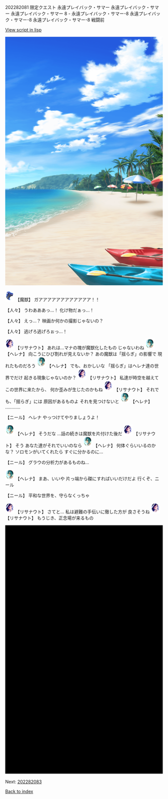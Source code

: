 202282081 限定クエスト 永遠プレイバック・サマー 永遠プレイバック・サマー 永遠プレイバック・サマー 8 - 永遠プレイバック・サマー-8 永遠プレイバック・サマー-8 永遠プレイバック・サマー-8 戦闘前

[View script in lisp](../scripts/202282081.txt)

![beach.png](../images/backgrounds/beach.png)

<img src="../images/units/900011.png" alt="900011.png" height="34"/>
【魔獣】
ガアアアアアアアアアアアア！！

【人々】
うわあああっ…！
化け物だぁっ…！

【人々】
えっ…？
映画か何かの撮影じゃないの？

【人々】
逃げろ逃げろぉっ…！

<img src="../images/units/6203011.png" alt="6203011.png" height="34"/>
【リサナウト】
あれは…マナの塊が魔獣化したもの
じゃないわね

<img src="../images/units/6302811.png" alt="6302811.png" height="34"/>
【ヘレナ】
向こうにひび割れが見えないか？
あの魔獣は「揺らぎ」の影響で
現れたものだろう

<img src="../images/units/6302811.png" alt="6302811.png" height="34"/>
【ヘレナ】
でも、おかしいな
「揺らぎ」はヘレナ達の世界でだけ
起きる現象じゃないのか？

<img src="../images/units/6203011.png" alt="6203011.png" height="34"/>
【リサナウト】
私達が時空を越えて
この世界に来たから、
何か歪みが生じたのかもね

<img src="../images/units/6203011.png" alt="6203011.png" height="34"/>
【リサナウト】
それでも、「揺らぎ」には
原因があるものよ
それを見つけないと

<img src="../images/units/6302811.png" alt="6302811.png" height="34"/>
【ヘレナ】
…………

【ニール】
ヘレナ
やっつけてやりましょうよ！

<img src="../images/units/6302811.png" alt="6302811.png" height="34"/>
【ヘレナ】
そうだな
…話の続きは魔獣を片付けた後だ

<img src="../images/units/6203011.png" alt="6203011.png" height="34"/>
【リサナウト】
そう
あなた達がそれでいいのなら

<img src="../images/units/6302811.png" alt="6302811.png" height="34"/>
【ヘレナ】
何体ぐらいいるのかな？
ソロモンがいてくれたら
すぐに分かるのに…

【ニール】
グラウの分析力があるものね…

<img src="../images/units/6302811.png" alt="6302811.png" height="34"/>
【ヘレナ】
まあ、いいや
片っ端から磔にすればいいだけだよ
行くぞ、ニール

【ニール】
平和な世界を、守らなくっちゃ

<img src="../images/units/6203011.png" alt="6203011.png" height="34"/>
【リサナウト】
さてと…
私は避難の手伝いに徹した方が
良さそうね

<img src="../images/units/6203011.png" alt="6203011.png" height="34"/>
【リサナウト】
もうじき、正念場が来るもの

![bg_black.png](../images/backgrounds/bg_black.png)


Next: [202282083](202282083.md)

[Back to index](index.md)
